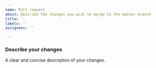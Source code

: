 ```yaml
---
name: Pull request
about: Describe the changes you wish to merge to the master branch
title: ''
labels: ''
assignees: ''

---
```


### Describe your changes
A clear and concise description of your changes.

